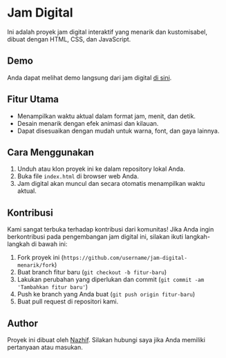 # Jam Digital 

Ini adalah proyek jam digital interaktif yang menarik dan kustomisabel, dibuat dengan HTML, CSS, dan JavaScript.

## Demo

Anda dapat melihat demo langsung dari jam digital [di sini](https://jam-digital-two.vercel.app).

## Fitur Utama

- Menampilkan waktu aktual dalam format jam, menit, dan detik.
- Desain menarik dengan efek animasi dan kilauan.
- Dapat disesuaikan dengan mudah untuk warna, font, dan gaya lainnya.

## Cara Menggunakan

1. Unduh atau klon proyek ini ke dalam repository lokal Anda.
2. Buka file `index.html` di browser web Anda.
3. Jam digital akan muncul dan secara otomatis menampilkan waktu aktual.

## Kontribusi

Kami sangat terbuka terhadap kontribusi dari komunitas! Jika Anda ingin berkontribusi pada pengembangan jam digital ini, silakan ikuti langkah-langkah di bawah ini:

1. Fork proyek ini (`https://github.com/username/jam-digital-menarik/fork`)
2. Buat branch fitur baru (`git checkout -b fitur-baru`)
3. Lakukan perubahan yang diperlukan dan commit (`git commit -am 'Tambahkan fitur baru'`)
4. Push ke branch yang Anda buat (`git push origin fitur-baru`)
5. Buat pull request di repositori kami.

## Author

Proyek ini dibuat oleh [Nazhif](https://github.com/athnf). Silakan hubungi saya jika Anda memiliki pertanyaan atau masukan.
